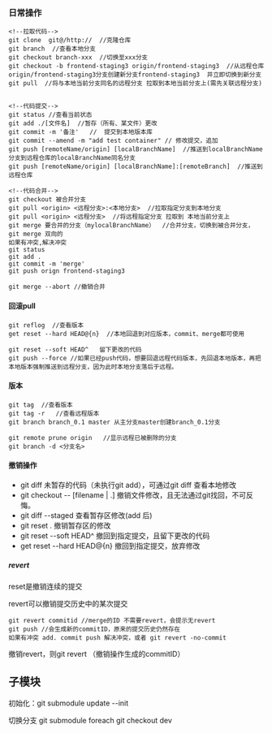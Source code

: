 ### 日常操作


```
<!--拉取代码-->
git clone  git@/http://  //克隆仓库
git branch  //查看本地分支
git checkout branch-xxx  //切换至xxx分支
git checkout -b frontend-staging3 origin/frontend-staging3  //从远程仓库origin/frontend-staging3分支创建新分支frontend-staging3  并立即切换到新分支
git pull  //将与本地当前分支同名的远程分支 拉取到本地当前分支上(需先关联远程分支)


<!--代码提交-->
git status //查看当前状态
git add ./[文件名]  //暂存（所有、某文件）更改
git commit -m '备注'   //  提交到本地版本库
git commit --amend -m "add test container" // 修改提交，追加
git push [remoteName/origin] [localBranchName]  //推送到localBranchName分支到远程仓库的localBranchName同名分支
git push [remoteName/origin] [localBranchName]:[remoteBranch]  //推送到远程仓库

<!--代码合并-->
git checkout 被合并分支
git pull <origin> <远程分支>:<本地分支>  //拉取指定分支到本地分支
git pull <origin> <远程分支>  //将远程指定分支 拉取到 本地当前分支上
git merge 要合并的分支（mylocalBranchName）  //合并分支，切换到被合并分支，git merge 双向的
如果有冲突,解决冲突
git status
git add .
git commit -m 'merge'
git push orign frontend-staging3

git merge --abort //撤销合并

```
#### 回滚pull

```
git reflog  //查看版本
get reset --hard HEAD@{n}  //本地回退到对应版本，commit、merge都可使用

git reset --soft HEAD^   留下更改的代码
git push --force //如果已经push代码，想要回退远程代码版本，先回退本地版本，再把本地版本强制推送到远程分支，因为此时本地分支落后于远程。
```
#### 版本

```
git tag  //查看版本
git tag -r   //查看远程版本
git branch branch_0.1 master 从主分支master创建branch_0.1分支
```

```
git remote prune origin   //显示远程已被删除的分支
git branch -d <分支名>
```

#### 撤销操作
- git diff  未暂存的代码（未执行git add），可通过git diff 查看本地修改
- git checkout -- [filename | .] 撤销文件修改，且无法通过git找回，不可反悔。
- git diff --staged 查看暂存区修改(add 后)
- git reset . 撤销暂存区的修改
- git reset --soft HEAD^   撤回到指定提交，且留下更改的代码
- get reset --hard HEAD@{n}  撤回到指定提交，放弃修改

##### revert
reset是撤销连续的提交

revert可以撤销提交历史中的某次提交

```
git revert commitid //merge的ID 不需要revert，会提示无revert
git push //会生成新的commitID，原来的提交历史仍然存在
如果有冲突 add. commit push 解决冲突，或者 git revert -no-commit

```
撤销revert，则git revert （撤销操作生成的commitID）

## 子模块

初始化：git submodule update --init

切换分支 git submodule foreach git checkout dev
